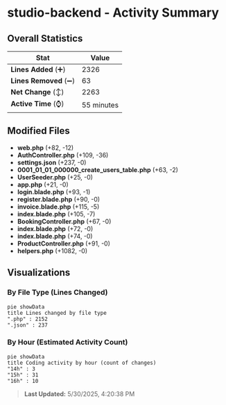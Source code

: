 # studio-backend - Activity Summary 

## Overall Statistics

| Stat                   | Value                                                             |
| ---------------------- | ----------------------------------------------------------------- |
| **Lines Added** (➕)   | 2326                                          |
| **Lines Removed** (➖) | 63                                        |
| **Net Change** (↕)    | 2263                |
| **Active Time** (⌚)   | 55 minutes |


## Modified Files
- **web.php** (+82, -12)
- **AuthController.php** (+109, -36)
- **settings.json** (+237, -0)
- **0001_01_01_000000_create_users_table.php** (+63, -2)
- **UserSeeder.php** (+25, -0)
- **app.php** (+21, -0)
- **login.blade.php** (+93, -1)
- **register.blade.php** (+90, -0)
- **invoice.blade.php** (+115, -5)
- **index.blade.php** (+105, -7)
- **BookingController.php** (+67, -0)
- **index.blade.php** (+72, -0)
- **index.blade.php** (+74, -0)
- **ProductController.php** (+91, -0)
- **helpers.php** (+1082, -0)

## Visualizations

### By File Type (Lines Changed)

```mermaid
pie showData
title Lines changed by file type
".php" : 2152
".json" : 237
```

### By Hour (Estimated Activity Count)

```mermaid
pie showData
title Coding activity by hour (count of changes)
"14h" : 3
"15h" : 31
"16h" : 10
```


> **Last Updated:** 5/30/2025, 4:20:38 PM